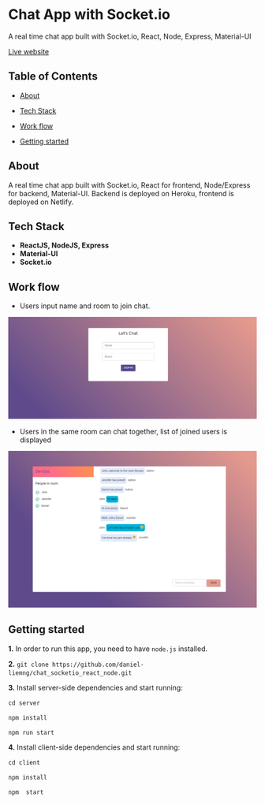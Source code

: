 # Chat App with Socket.io
A real time chat app built with Socket.io, React, Node, Express, Material-UI

[Live website](https://chat-react-node-socketio.netlify.app)

## Table of Contents
* [About](#about)

* [Tech Stack](#tech-stack)

* [Work flow](#work-flow)

* [Getting started](#getting-started)

## About
A real time chat app built with Socket.io, React for frontend, Node/Express for backend, Material-UI.
Backend is deployed on Heroku, frontend is deployed on Netlify.

## Tech Stack
* **ReactJS, NodeJS, Express**
* **Material-UI**
* **Socket.io**

## Work flow
* Users input name and room to join chat.

![Image](https://github.com/daniel-liemng/chat_socketio_react_node/blob/master/screenshot/chat-1.png "Join Page")

* Users in the same room can chat together, list of joined users is displayed

![Image](https://github.com/daniel-liemng/chat_socketio_react_node/blob/master/screenshot/chat-2.png "Chat Page")

## Getting started
**1.** In order to run this app, you need to have `node.js` installed.

**2.** `git clone https://github.com/daniel-liemng/chat_socketio_react_node.git`

**3.** Install server-side dependencies and start running:
  ```
  cd server
  ```
  ```
  npm install
  ```
  ```
  npm run start
  ```
  
**4.** Install client-side dependencies and start running:
  ```
  cd client
  ```
  ```
  npm install
  ```
  ```
  npm  start
  ```
